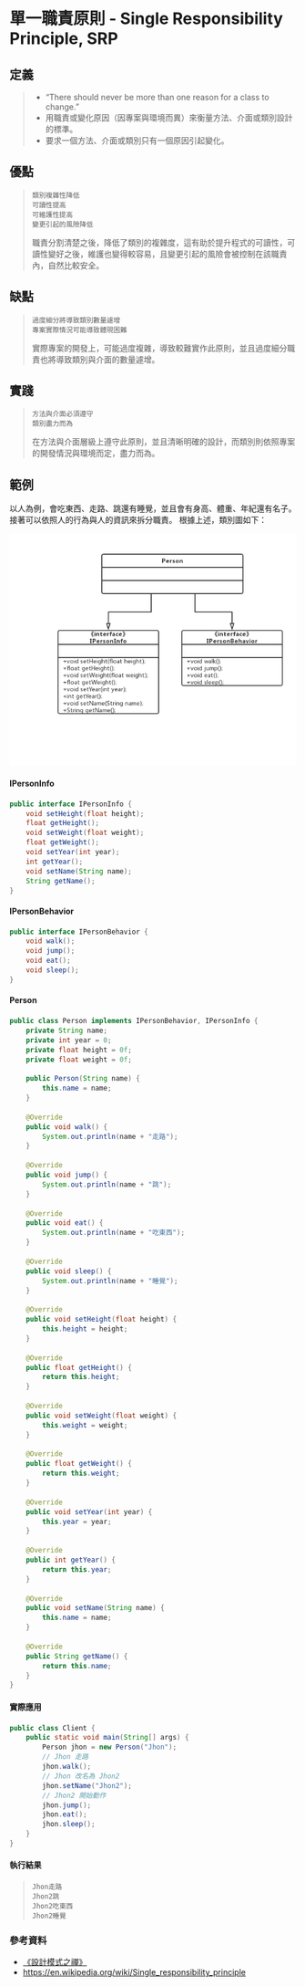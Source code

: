 # 單一職責原則 - Single Responsibility Principle, SRP
## 定義
> - “There should never be more than one reason for a class to change.”
> - 用職責或變化原因（因專案與環境而異）來衡量方法、介面或類別設計的標準。
> - 要求一個方法、介面或類別只有一個原因引起變化。

## 優點
>     類別複雜性降低
>     可讀性提高
>     可維護性提高
>     變更引起的風險降低
> 職責分割清楚之後，降低了類別的複雜度，這有助於提升程式的可讀性，可讀性變好之後，維護也變得較容易，且變更引起的風險會被控制在該職責內，自然比較安全。

## 缺點
>     過度細分將導致類別數量遽增
>     專案實際情況可能導致體現困難
> 實際專案的開發上，可能過度複雜，導致較難實作此原則，並且過度細分職責也將導致類別與介面的數量遽增。

## 實踐
>     方法與介面必須遵守
>     類別盡力而為
> 在方法與介面層級上遵守此原則，並且清晰明確的設計，而類別則依照專案的開發情況與環境而定，盡力而為。

## 範例
以人為例，會吃東西、走路、跳還有睡覺，並且會有身高、體重、年紀還有名子。
接著可以依照人的行為與人的資訊來拆分職責。
根據上述，類別圖如下：

![image](./picture/SRPClassPicture.png)

#### IPersonInfo
```java
public interface IPersonInfo {
    void setHeight(float height);
    float getHeight();
    void setWeight(float weight);
    float getWeight();
    void setYear(int year);
    int getYear();
    void setName(String name);
    String getName();
}
```
#### IPersonBehavior
```java
public interface IPersonBehavior {
    void walk();
    void jump();
    void eat();
    void sleep();
}
```
#### Person
```java
public class Person implements IPersonBehavior, IPersonInfo {
    private String name;
    private int year = 0;
    private float height = 0f;
    private float weight = 0f;

    public Person(String name) {
        this.name = name;
    }

    @Override
    public void walk() {
        System.out.println(name + "走路");
    }

    @Override
    public void jump() {
        System.out.println(name + "跳");
    }

    @Override
    public void eat() {
        System.out.println(name + "吃東西");
    }

    @Override
    public void sleep() {
        System.out.println(name + "睡覺");
    }

    @Override
    public void setHeight(float height) {
        this.height = height;
    }

    @Override
    public float getHeight() {
        return this.height;
    }

    @Override
    public void setWeight(float weight) {
        this.weight = weight;
    }

    @Override
    public float getWeight() {
        return this.weight;
    }

    @Override
    public void setYear(int year) {
        this.year = year;
    }

    @Override
    public int getYear() {
        return this.year;
    }

    @Override
    public void setName(String name) {
        this.name = name;
    }

    @Override
    public String getName() {
        return this.name;
    }
}
```
#### 實際應用
```java
public class Client {
    public static void main(String[] args) {
        Person jhon = new Person("Jhon");
        // Jhon 走路
        jhon.walk();
        // Jhon 改名為 Jhon2
        jhon.setName("Jhon2");
        // Jhon2 開始動作
        jhon.jump();
        jhon.eat();
        jhon.sleep();
    }
}
```
#### 執行結果
>     Jhon走路
>     Jhon2跳
>     Jhon2吃東西
>     Jhon2睡覺

### 參考資料
 - [《設計模式之禪》](http://www.books.com.tw/products/CN11096287 "《設計模式之禪》")
 - https://en.wikipedia.org/wiki/Single_responsibility_principle
